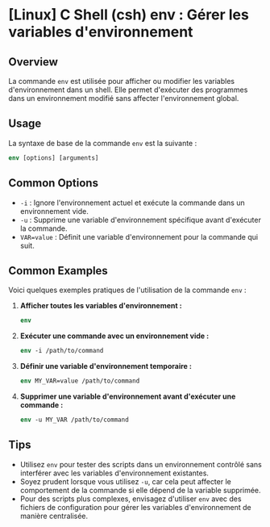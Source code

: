 # [Linux] C Shell (csh) env : Gérer les variables d'environnement

## Overview
La commande `env` est utilisée pour afficher ou modifier les variables d'environnement dans un shell. Elle permet d'exécuter des programmes dans un environnement modifié sans affecter l'environnement global.

## Usage
La syntaxe de base de la commande `env` est la suivante :

```csh
env [options] [arguments]
```

## Common Options
- `-i` : Ignore l'environnement actuel et exécute la commande dans un environnement vide.
- `-u` : Supprime une variable d'environnement spécifique avant d'exécuter la commande.
- `VAR=value` : Définit une variable d'environnement pour la commande qui suit.

## Common Examples
Voici quelques exemples pratiques de l'utilisation de la commande `env` :

1. **Afficher toutes les variables d'environnement :**

   ```csh
   env
   ```

2. **Exécuter une commande avec un environnement vide :**

   ```csh
   env -i /path/to/command
   ```

3. **Définir une variable d'environnement temporaire :**

   ```csh
   env MY_VAR=value /path/to/command
   ```

4. **Supprimer une variable d'environnement avant d'exécuter une commande :**

   ```csh
   env -u MY_VAR /path/to/command
   ```

## Tips
- Utilisez `env` pour tester des scripts dans un environnement contrôlé sans interférer avec les variables d'environnement existantes.
- Soyez prudent lorsque vous utilisez `-u`, car cela peut affecter le comportement de la commande si elle dépend de la variable supprimée.
- Pour des scripts plus complexes, envisagez d'utiliser `env` avec des fichiers de configuration pour gérer les variables d'environnement de manière centralisée.